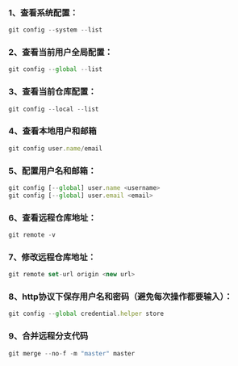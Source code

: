 
### 1、查看系统配置：
```js
git config --system --list
```
### 2、查看当前用户全局配置：
```js
git config --global --list
```
### 3、查看当前仓库配置：
```js
git config --local --list
```
### 4、查看本地用户和邮箱
```js
git config user.name/email
```
### 5、配置用户名和邮箱：
``` js
git config [--global] user.name <username>
git config [--global] user.email <email>
```
### 6、查看远程仓库地址：
```js
git remote -v
```
### 7、修改远程仓库地址：
```js
git remote set-url origin <new url>
```
### 8、http协议下保存用户名和密码（避免每次操作都要输入）：
```js
git config --global credential.helper store
```
### 9、合并远程分支代码
```js
git merge --no-f -m "master" master
```

